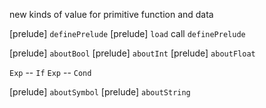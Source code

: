 new kinds of value for primitive function and data

[prelude] `definePrelude`
[prelude] `load` call `definePrelude`

[prelude] `aboutBool`
[prelude] `aboutInt`
[prelude] `aboutFloat`

`Exp` -- `If`
`Exp` -- `Cond`

[prelude] `aboutSymbol`
[prelude] `aboutString`

